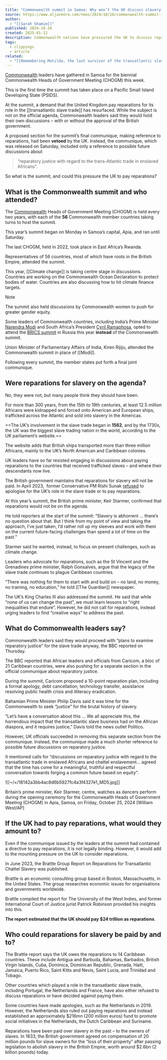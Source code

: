 ```yaml
---
title: "Commonwealth summit in Samoa: Why won’t the UK discuss slavery?"
source: https://www.aljazeera.com/news/2024/10/26/commonwealth-summit-in-samoa-why-wont-the-uk-discuss-slavery
author:
  - "[[Sarah Shamim]]"
published: 2024-10-26
created: 2025-01-12
description: Commonwealth nations have pressured the UK to discuss reparations but prime minister Keir Starmer has resisted.
tags:
  - clippings
  - article
related:
  - "[[Remembering Matilda, the last survivor of the transatlantic slave trade]]"
---
```

[Commonwealth](https://www.aljazeera.com/podcasts/2022/9/9/queen-elizabeth-ii-and-the-commonwealth) leaders have gathered in Samoa for the biennial Commonwealth Heads of Government Meeting (CHOGM) this week.

This is the first time the summit has taken place on a Pacific Small Island Developing State (PSIDS).

At the summit, a demand that the United Kingdom pay reparations for its role in the [[transatlantic slave trade]] has resurfaced. While the subject is not on the official agenda, Commonwealth leaders said they would hold their own discussions – with or without the approval of the British government.

A proposed section for the summit’s final communique, making reference to reparations, had been **vetoed** by the UK. Instead, the communique, which was released on Saturday, included only a reference to possible future discussions about

> “reparatory justice with regard to the trans-Atlantic trade in enslaved Africans”.

So what is the summit, and could this pressure the UK to pay reparations?
## What is the Commonwealth summit and who attended?

The [Commonwealth](https://www.aljazeera.com/program/the-stream/2018/4/12/how-relevant-is-the-commonwealth) Heads of Government Meeting (CHOGM) is held every two years, with each of the **56** Commonwealth member countries taking turns to host the summit.

This year’s summit began on Monday in Samoa’s capital, Apia, and ran until Saturday.

The last CHOGM, held in 2022, took place in East Africa’s Rwanda.

Representatives of 56 countries, most of which have roots in the British Empire, attended the summit.

This year, [[Climate change]] is taking centre stage in discussions. Countries are working on the Commonwealth Ocean Declaration to protect bodies of water. Countries are also discussing how to hit climate finance targets.

> [!NOTE]
> The summit also held discussions by Commonwealth women to push for greater gender equity.

Some leaders of Commonwealth countries, including India’s Prime Minister [Narendra Modi](https://www.aljazeera.com/news/2024/10/25/can-china-and-india-reset-their-rocky-relationship-after-border-detente) and South Africa’s President [Cyril Ramaphosa](https://www.aljazeera.com/news/2024/6/14/south-africas-parliament-choosing-president-amidst-uncertainty), opted to attend the [BRICS summit](https://www.aljazeera.com/news/2024/10/22/russias-brics-summit-whats-on-the-agenda-and-why-does-it-matter) in Russia this year **instead** of the Commonwealth summit.

Union Minister of Parliamentary Affairs of India, Kiren Rijiju, attended the Commonwealth summit in place of [[Modi]].

Following every summit, the member states put forth a final joint communique.

## Were reparations for slavery on the agenda?

No, they were not, but many people think they should have been.

For more than 300 years, from the 15th to 19th centuries, at least 12.5 million Africans were kidnapped and forced onto American and European ships, trafficked across the Atlantic and sold into slavery in the Americas.

==The UK’s involvement in the slave trade began in **1562**, and by the 1730s, the UK was the biggest slave trading nation in the world, according to the UK parliament’s website.==

The website adds that British ships transported more than three million Africans, mainly to the UK’s North American and Caribbean colonies.

UK leaders have so far resisted engaging in discussions about paying reparations to the countries that received trafficked slaves – and where their descendants now live.

The British government maintains that reparations for slavery will not be paid.
In April 2023,  former Conservative PM Rishi Sunak [refused](https://www.aljazeera.com/features/2024/1/13/more-mainstream-in-the-uk-push-for-slavery-reparations-gains-momentum) to apologise for the UK’s role in the slave trade or to pay reparations.

At this year’s summit, the British prime minister, Keir Starmer, confirmed that reparations would not be on the agenda.

He told reporters at the start of the summit: “Slavery is abhorrent … there’s no question about that. But I think from my point of view and taking the approach, I’ve just taken, I’d rather roll up my sleeves and work with them on the current future-facing challenges than spend a lot of time on the past.”

Starmer said he wanted, instead, to focus on present challenges, such as climate change.

Leaders who advocate for reparations, such as the St Vincent and the Grenadines prime minister, Ralph Gonsalves, argue that the legacy of the slave trade continues to plague Caribbean countries.

“There was nothing for them to start with and build on – no land, no money, no training, no education,” he told [[The Guardian]] newspaper.

The UK’s King Charles III also addressed the summit. He said that while “none of us can change the past”, we must learn lessons to “right inequalities that endure”. 
However, he did not call for reparations, instead urging leaders to find “creative ways” to address the past.

## What do Commonwealth leaders say?

Commonwealth leaders said they would proceed with “plans to examine reparatory justice” for the slave trade anyway, the BBC reported on Thursday.

The BBC reported that African leaders and officials from Caricom, a bloc of 21 Caribbean countries, were also pushing for a separate section in the official communique about reparatory justice.

During the summit, Caricom proposed a 10-point reparation plan, including a formal apology, debt cancellation, technology transfer, assistance resolving public health crisis and illiteracy eradication.

Bahamian Prime Minister Philip Davis said it was time for the Commonwealth to seek “justice” for the brutal history of slavery.

“Let’s have a conversation about this … We all appreciate this, the horrendous impact that the transatlantic slave business had on the African diaspora, and it requires justice,” Davis told the news outlet Politico.

However, UK officials succeeded in removing this separate section from the communique. Instead, the communique made a much shorter reference to possible future discussions on reparatory justice.

It mentioned calls for “discussions on reparatory justice with regard to the transatlantic trade in enslaved Africans and chattel enslavement… agreed that the time has come for a meaningful, truthful and respectful conversation towards forging a common future based on equity”.

![[~/×/18142a3bb4ac8d6b5927fc4a3f4327e1_MD5.jpg]]

Britain’s prime minister, Keir Starmer, centre, watches as dancers perform during the opening ceremony for the Commonwealth Heads of Government Meeting (CHOGM) in Apia, Samoa, on Friday, October 25, 2024 \[William West/AP\]

## If the UK had to pay reparations, what would they amount to?

Even if the communique issued by the leaders at the summit had contained a directive to pay reparations, it is not legally binding. However, it would add to the mounting pressure on the UK to consider reparations.

In June 2023, the Brattle Group Report on Reparations for Transatlantic Chattel Slavery was published.

Brattle is an economic consulting group based in Boston, Massachusetts, in the United States. The group researches economic issues for organisations and governments worldwide.

Brattle compiled the report for The University of the West Indies, and former International Court of Justice jurist Patrick Robinson provided his insights into this.

**The report estimated that the UK should pay $24 trillion as reparations**.

## Who could reparations for slavery be paid by and to?

The Brattle report says the UK owes the reparations to 14 Caribbean countries. These include Antigua and Barbuda, Bahamas, Barbados, British Virgin Islands, Cuba, Dominica, Dominican Republic, Grenada, Haiti, Jamaica, Puerto Rico, Saint Kitts and Nevis, Saint Lucia, and Trinidad and Tobago.

Other countries which played a role in the transatlantic slave trade, including Portugal, the Netherlands and France, have also either refused to discuss reparations or have decided against paying them.

Some countries have made apologies, such as the Netherlands in 2019. However, the Netherlands also ruled out paying reparations and instead established an approximately $216mn (200 million euros) fund to promote social initiatives in the Netherlands, the Dutch Caribbean and Suriname.

Reparations have been paid over slavery in the past – to the owners of slaves. In 1833, the British government agreed on compensation of 20 million pounds for slave owners for the “loss of their property” after passing legislation to abolish slavery in the British Empire, worth around $2.6bn (2 billion pounds) today.